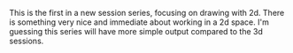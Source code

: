 This is the first in a new session series, focusing on drawing with 2d. There is something very nice and immediate about working in a 2d space. I'm guessing this series will have more simple output compared to the 3d sessions.
